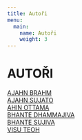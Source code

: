 ```yaml
---
title: Autoři
menu:
  main:
    name: Autoři
    weight: 3
---
```


# AUTOŘI

[AJAHN BRAHM](/autori/ajahn-brahm.html)<br>
[AJAHN SUJATO](/autori/ajahn-sujato.html)<br>
[AHIN OTTAMA](/autori/ashin-ottama.html)<br>
[BHANTE DHAMMAJIVA](/autori/bhante-dhammajiva.html)<br>
[BHANTE SUJIVA](/autori/bhante-sujiva.html)<br>
[VISU TEOH](/autori/visu-teoh.html)<br>

<script src="/js/arrow-script.js"></script>
